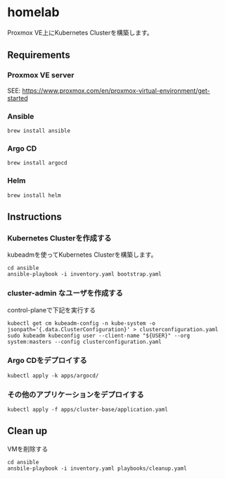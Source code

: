 # homelab

Proxmox VE上にKubernetes Clusterを構築します。

## Requirements

### Proxmox VE server

SEE: https://www.proxmox.com/en/proxmox-virtual-environment/get-started

### Ansible

```
brew install ansible
```

### Argo CD

```
brew install argocd
```

### Helm

```
brew install helm
```

## Instructions

### Kubernetes Clusterを作成する

kubeadmを使ってKubernetes Clusterを構築します。

```
cd ansible
ansible-playbook -i inventory.yaml bootstrap.yaml
```

### cluster-admin なユーザを作成する

control-planeで下記を実行する

```
kubectl get cm kubeadm-config -n kube-system -o jsonpath='{.data.ClusterConfiguration}' > clusterconfiguration.yaml
sudo kubeadm kubeconfig user --client-name "${USER}" --org system:masters --config clusterconfiguration.yaml
```

### Argo CDをデプロイする

```
kubectl apply -k apps/argocd/
```

### その他のアプリケーションをデプロイする

```
kubectl apply -f apps/cluster-base/application.yaml
```

## Clean up

VMを削除する

```
cd ansible
ansbile-playbook -i inventory.yaml playbooks/cleanup.yaml
```

